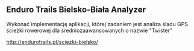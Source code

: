 ## Enduro Trails Bielsko-Biała Analyzer

Wykonać implementację aplikacji, której zadaniem jest analiza śladu GPS ścieżki rowerowej dla średniozaawansowanych o nazwie "Twister"

http://endurotrails.pl/sciezki-bielsko/
